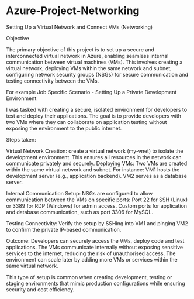 # Azure-Project-Networking
Setting Up a Virtual Network and Connect VMs (Networking)

Objective

The primary objective of this project is to set up a secure and interconnected virtual network in Azure, enabling seamless internal communication between virtual machines (VMs). This involves creating a virtual network, deploying VMs within the same network and subnet, configuring network security groups (NSGs) for secure communication and testing connectivity between the VMs.

For example
Job Specific Scenario - Setting Up a Private Development Environment

I was tasked with creating a secure, isolated environment for developers to test and deploy their applications. The goal is to provide developers with two VMs where they can collaborate on application testing without exposing the environment to the public internet.

Steps taken:

Virtual Network Creation: create a virtual network (my-vnet) to isolate the development environment. This ensures all resources in the network can communicate privately and securely.
Deploying VMs: Two VMs are created within the same virtual network and subnet. For instance:
VM1 hosts the development server (e.g., application backend).
VM2 serves as a database server.

Internal Communication Setup:
NSGs are configured to allow communication between the VMs on specific ports:
Port 22 for SSH (Linux) or 3389 for RDP (Windows) for admin access.
Custom ports for application and database communication, such as port 3306 for MySQL.

Testing Connectivity: Verify the setup by SSHing into VM1 and pinging VM2 to confirm the private IP-based communication.

Outcome:
Developers can securely access the VMs, deploy code and test applications.
The VMs communicate internally without exposing sensitive services to the internet, reducing the risk of unauthorised access.
The environment can scale later by adding more VMs or services within the same virtual network.

This type of setup is common when creating development, testing or staging environments that mimic production configurations while ensuring security and cost efficiency.
